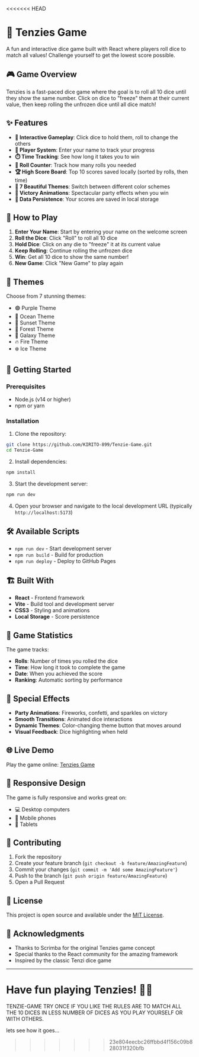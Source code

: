 <<<<<<< HEAD
# 🎲 Tenzies Game

A fun and interactive dice game built with React where players roll dice to match all values! Challenge yourself to get the lowest score possible.

## 🎮 Game Overview

Tenzies is a fast-paced dice game where the goal is to roll all 10 dice until they show the same number. Click on dice to "freeze" them at their current value, then keep rolling the unfrozen dice until all dice match!

## ✨ Features

- **🎯 Interactive Gameplay**: Click dice to hold them, roll to change the others
- **👤 Player System**: Enter your name to track your progress
- **⏱️ Time Tracking**: See how long it takes you to win
- **🎲 Roll Counter**: Track how many rolls you needed
- **🏆 High Score Board**: Top 10 scores saved locally (sorted by rolls, then time)
- **🎨 7 Beautiful Themes**: Switch between different color schemes
- **🎉 Victory Animations**: Spectacular party effects when you win
- **💾 Data Persistence**: Your scores are saved in local storage

## 🎯 How to Play

1. **Enter Your Name**: Start by entering your name on the welcome screen
2. **Roll the Dice**: Click "Roll" to roll all 10 dice
3. **Hold Dice**: Click on any die to "freeze" it at its current value
4. **Keep Rolling**: Continue rolling the unfrozen dice
5. **Win**: Get all 10 dice to show the same number!
6. **New Game**: Click "New Game" to play again

## 🎨 Themes

Choose from 7 stunning themes:
- 🟣 Purple Theme
- 🌊 Ocean Theme  
- 🌅 Sunset Theme
- 🌲 Forest Theme
- 🌌 Galaxy Theme
- 🔥 Fire Theme
- ❄️ Ice Theme

## 🚀 Getting Started

### Prerequisites
- Node.js (v14 or higher)
- npm or yarn

### Installation

1. Clone the repository:
```bash
git clone https://github.com/KIRITO-899/Tenzie-Game.git
cd Tenzie-Game
```

2. Install dependencies:
```bash
npm install
```

3. Start the development server:
```bash
npm run dev
```

4. Open your browser and navigate to the local development URL (typically `http://localhost:5173`)

## 🛠️ Available Scripts

- `npm run dev` - Start development server
- `npm run build` - Build for production
- `npm run deploy` - Deploy to GitHub Pages

## 🏗️ Built With

- **React** - Frontend framework
- **Vite** - Build tool and development server
- **CSS3** - Styling and animations
- **Local Storage** - Score persistence

## 🎯 Game Statistics

The game tracks:
- **Rolls**: Number of times you rolled the dice
- **Time**: How long it took to complete the game
- **Date**: When you achieved the score
- **Ranking**: Automatic sorting by performance

## 🎊 Special Effects

- **Party Animations**: Fireworks, confetti, and sparkles on victory
- **Smooth Transitions**: Animated dice interactions
- **Dynamic Themes**: Color-changing theme button that moves around
- **Visual Feedback**: Dice highlighting when held

## 🌐 Live Demo

Play the game online: [Tenzies Game](https://kirito-899.github.io/Tenzie-Game/)

## 📱 Responsive Design

The game is fully responsive and works great on:
- 💻 Desktop computers
- 📱 Mobile phones
- 📓 Tablets

## 🤝 Contributing

1. Fork the repository
2. Create your feature branch (`git checkout -b feature/AmazingFeature`)
3. Commit your changes (`git commit -m 'Add some AmazingFeature'`)
4. Push to the branch (`git push origin feature/AmazingFeature`)
5. Open a Pull Request

## 📄 License

This project is open source and available under the [MIT License](LICENSE).

## 🎉 Acknowledgments

- Thanks to Scrimba for the original Tenzies game concept
- Special thanks to the React community for the amazing framework
- Inspired by the classic Tenzi dice game

---

**Have fun playing Tenzies! 🎲✨**
=======
TENZIE-GAME 
TRY ONCE IF YOU LIKE 
THE RULES ARE TO MATCH ALL THE 10 DICES IN LESS NUMBER OF DICES AS YOU PLAY YOURSELF OR WITH OTHERS.

lets see how it goes...
>>>>>>> 23e804eecbc26ffbbd4f156c09b828031f320bfb
